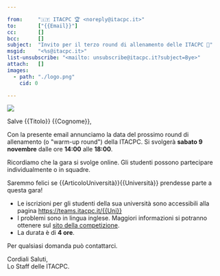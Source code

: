```yaml
---

from:     "🇮🇹 ITACPC 🏆 <noreply@itacpc.it>"
to:       ["{{Email}}"]
cc:       []
bcc:      []
subject:  "Invito per il terzo round di allenamento delle ITACPC 🍕"
msgid:    "<%s@itacpc.it>"
list-unsubscribe: "<mailto: unsubscribe@itacpc.it?subject=Bye>"
attach:   []
images:
  - path: "./logo.png"
    cid: 0

---
```


![](cid:0)

Salve {{Titolo}} {{Cognome}},

Con la presente email annunciamo la data del prossimo round di allenamento (o
"warm-up round") della ITACPC. Si svolgerà **sabato 9 novembre** dalle ore
**14:00** alle **18:00**.

Ricordiamo che la gara si svolge online. Gli studenti possono partecipare
individualmente o in squadre.

Saremmo felici se {{ArticoloUniversità}}{{Università}} prendesse parte a questa
gara!

- Le iscrizioni per gli studenti della sua università sono accessibili alla
  pagina <https://teams.itacpc.it/{{Uni}}>
- I problemi sono in lingua inglese. Maggiori informazioni si potranno ottenere
  sul [sito della competizione](https://itacpc.it).
- La durata è di **4 ore**.

Per qualsiasi domanda può contattarci.

Cordiali Saluti,  
Lo Staff delle ITACPC.
